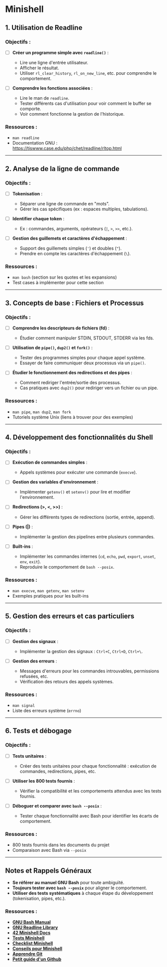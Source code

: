 # Minishell

## 1. Utilisation de Readline
### Objectifs :
- [ ] **Créer un programme simple avec `readline()`** :
  - Lire une ligne d'entrée utilisateur.
  - Afficher le résultat.
  - Utiliser `rl_clear_history`, `rl_on_new_line`, etc. pour comprendre le comportement.
  
- [ ] **Comprendre les fonctions associées** :
  - Lire le man de `readline`.
  - Tester différents cas d'utilisation pour voir comment le buffer se comporte.
  - Voir comment fonctionne la gestion de l'historique.

### Ressources :
- `man readline`
- Documentation GNU : https://tiswww.case.edu/php/chet/readline/rltop.html

---

## 2. Analyse de la ligne de commande
### Objectifs :
- [ ] **Tokenisation** :
  - Séparer une ligne de commande en "mots".
  - Gérer les cas spécifiques (ex : espaces multiples, tabulations).
  
- [ ] **Identifier chaque token** :
  - Ex : commandes, arguments, opérateurs (`|`, `>`, `>>`, etc.).
  
- [ ] **Gestion des guillemets et caractères d'échappement** :
  - Support des guillemets simples (`'`) et doubles (`"`).
  - Prendre en compte les caractères d'échappement (`\`).

### Ressources :
- `man bash` (section sur les quotes et les expansions)
- Test cases à implémenter pour cette section

---

## 3. Concepts de base : Fichiers et Processus
### Objectifs :
- [ ] **Comprendre les descripteurs de fichiers (fd)** :
  - Étudier comment manipuler STDIN, STDOUT, STDERR via les fds.
  
- [ ] **Utilisation de `pipe()`, `dup2()` et `fork()`** :
  - Tester des programmes simples pour chaque appel système.
  - Essayer de faire communiquer deux processus via un `pipe()`.
  
- [ ] **Étudier le fonctionnement des redirections et des pipes** :
  - Comment rediriger l'entrée/sortie des processus.
  - Cas pratiques avec `dup2()` pour rediriger vers un fichier ou un pipe.

### Ressources :
- `man pipe`, `man dup2`, `man fork`
- Tutoriels système Unix (liens à trouver pour des exemples)

---

## 4. Développement des fonctionnalités du Shell
### Objectifs :
- [ ] **Exécution de commandes simples** :
  - Appels systèmes pour exécuter une commande (`execve`).
  
- [ ] **Gestion des variables d'environnement** :
  - Implémenter `getenv()` et `setenv()` pour lire et modifier l'environnement.
  
- [ ] **Redirections (>, <, >>)** :
  - Gérer les différents types de redirections (sortie, entrée, append).
  
- [ ] **Pipes (|)** :
  - Implémenter la gestion des pipelines entre plusieurs commandes.
  
- [ ] **Built-ins** :
  - Implémenter les commandes internes (`cd`, `echo`, `pwd`, `export`, `unset`, `env`, `exit`).
  - Reproduire le comportement de `bash --posix`.

### Ressources :
- `man execve`, `man getenv`, `man setenv`
- Exemples pratiques pour les built-ins

---

## 5. Gestion des erreurs et cas particuliers
### Objectifs :
- [ ] **Gestion des signaux** :
  - Implémenter la gestion des signaux : `Ctrl+C`, `Ctrl+D`, `Ctrl+\`.
  
- [ ] **Gestion des erreurs** :
  - Messages d'erreurs pour les commandes introuvables, permissions refusées, etc.
  - Vérification des retours des appels systèmes.

### Ressources :
- `man signal`
- Liste des erreurs système (`errno`)

---

## 6. Tests et débogage
### Objectifs :
- [ ] **Tests unitaires** :
  - Créer des tests unitaires pour chaque fonctionnalité : exécution de commandes, redirections, pipes, etc.
  
- [ ] **Utiliser les 800 tests fournis** :
  - Vérifier la compatibilité et les comportements attendus avec les tests fournis.
  
- [ ] **Déboguer et comparer avec `bash --posix`** :
  - Tester chaque fonctionnalité avec Bash pour identifier les écarts de comportement.

### Ressources :
- 800 tests fournis dans les documents du projet
- Comparaison avec Bash via `--posix`

---

## Notes et Rappels Généraux
- **Se référer au manuel GNU Bash** pour toute ambiguïté.
- **Toujours tester avec `bash --posix`** pour aligner le comportement.
- **Utiliser des tests systématiques** à chaque étape du développement (tokenisation, pipes, etc.).

### Ressources :
- **[GNU Bash Manual](https://www.gnu.org/software/bash/manual/bash.html)**
- **[GNU Readline Library](https://tiswww.case.edu/php/chet/readline/rltop.html)**
- **[42 Minishell Docs](https://harm-smits.github.io/42docs/projects/minishell)**
- **[Tests Minishell](https://docs.google.com/spreadsheets/d/1BPW7k81LJPhGv2fbi35NIIoOC_mGZXQQJDnV0SjulFs/edit?gid=0#gid=0)**
- **[Checklist Minishell](https://docs.google.com/spreadsheets/d/1uJHQu0VPsjjBkR4hxOeCMEt3AOM1Hp_SmUzPFhAH-nA/edit?gid=0#gid=0)**
- **[Conseils pour Minishell](https://medium.com/@mostafa.omrane/mes-conseils-si-je-devais-recommencer-minishell-a9783c51ba1b)**
- **[Apprendre Git](https://learngitbranching.js.org/)**
- **[Petit guide d'un Github](https://github.com/Hqndler/42-minishell)**
